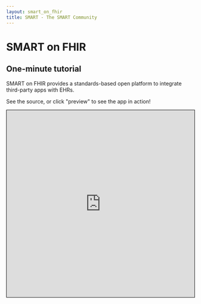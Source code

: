 ```yaml
---
layout: smart_on_fhir
title: SMART - The SMART Community
---
```


# SMART on FHIR

## One-minute tutorial

SMART on FHIR provides a standards-based open platform to integrate third-party
apps with EHRs.

See the source, or click "preview" to see the app in action!

<iframe
  style="border: 1px solid black"
  src="http://embed.plnkr.co/HnHqJtEBz9Tk8jPWl4AS/get-data.js"
  width="100%" height="500px" />

// fin.
